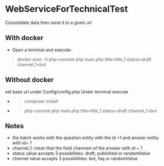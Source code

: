 # WebServiceForTechnicalTest
Consolidate data then send it to a given url 

## With docker

- Open a terminal and execute: 
> docker exec -ti php-console php main.php title=title_1  status=draft channel_1=bot

## Without docker

set base url under Config/config.php 
Under terminal execute
* > composer install
* > php-console php main.php title=title_1  status=draft channel_1=bot

## Notes

* the batch works with the question entity with the id =1 and answer entity with id= 1 
* channel_1: mean that the field channem of the answer with id = 1 
* status value accepts 3 possibilities: draft, published or randomValue
* channel value accepts 3 possibilities: bot, faq or randomValue

